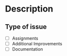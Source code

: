 # Description

<!-- include a summary of the issue.-->

## Type of issue

- [ ] Assignments
- [ ] Additional Improvements
- [ ] Documentation